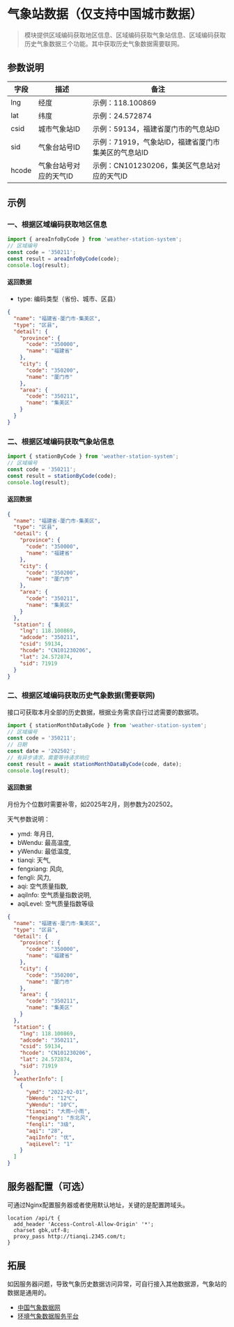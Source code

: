 # 气象站数据（仅支持中国城市数据）
> 模块提供区域编码获取地区信息、区域编码获取气象站信息、区域编码获取历史气象数据三个功能。其中获取历史气象数据需要联网。

## 参数说明

字段|描述|备注
---|---|---
lng|经度|示例：118.100869
lat|纬度|示例：24.572874
csid|城市气象站ID|示例：59134，福建省厦门市的气息站ID
sid|气象台站号ID|示例：71919，气象站ID，福建省厦门市集美区的气息站ID
hcode|气象台站号对应的天气ID|示例：CN101230206，集美区气息站对应的天气ID

## 示例
### 一、根据区域编码获取地区信息
```js
import { areaInfoByCode } from 'weather-station-system';
// 区域编号
const code = '350211';
const result = areaInfoByCode(code);
console.log(result);
```
#### 返回数据
- type: 编码类型（省份、城市、区县）
```json
{
  "name": "福建省-厦门市-集美区",
  "type": "区县",
  "detail": {
    "province": {
      "code": "350000",
      "name": "福建省"
    },
    "city": {
      "code": "350200",
      "name": "厦门市"
    },
    "area": {
      "code": "350211",
      "name": "集美区"
    }
  }
}
```
### 二、根据区域编码获取气象站信息
```js
import { stationByCode } from 'weather-station-system';
// 区域编号
const code = '350211';
const result = stationByCode(code);
console.log(result);
```
#### 返回数据
```json
{
  "name": "福建省-厦门市-集美区",
  "type": "区县",
  "detail": {
    "province": {
      "code": "350000",
      "name": "福建省"
    },
    "city": {
      "code": "350200",
      "name": "厦门市"
    },
    "area": {
      "code": "350211",
      "name": "集美区"
    }
  },
  "station": {
    "lng": 118.100869,
    "adcode": "350211",
    "csid": 59134,
    "hcode": "CN101230206",
    "lat": 24.572874,
    "sid": 71919
  }
}
```
### 二、根据区域编码获取历史气象数据(需要联网)
接口可获取本月全部的历史数据，根据业务需求自行过滤需要的数据项。
```js
import { stationMonthDataByCode } from 'weather-station-system';
// 区域编号
const code = '350211';
// 日期
const date = '202502';
// 有异步请求，需要等待请求响应
const result = await stationMonthDataByCode(code, date);
console.log(result);
```
#### 返回数据
月份为个位数时需要补零，如2025年2月，则参数为202502。

天气参数说明：
- ymd: 年月日,
- bWendu: 最高温度,
- yWendu: 最低温度,
- tianqi: 天气,
- fengxiang: 风向,
- fengli: 风力,
- aqi: 空气质量指数,
- aqiInfo: 空气质量指数说明,
- aqiLevel: 空气质量指数等级
```json
{
  "name": "福建省-厦门市-集美区",
  "type": "区县",
  "detail": {
    "province": {
      "code": "350000",
      "name": "福建省"
    },
    "city": {
      "code": "350200",
      "name": "厦门市"
    },
    "area": {
      "code": "350211",
      "name": "集美区"
    }
  },
  "station": {
    "lng": 118.100869,
    "adcode": "350211",
    "csid": 59134,
    "hcode": "CN101230206",
    "lat": 24.572874,
    "sid": 71919
  },
  "weatherInfo": [
    {
      "ymd": "2022-02-01",
      "bWendu": "12℃",
      "yWendu": "10℃",
      "tianqi": "大雨~小雨",
      "fengxiang": "东北风",
      "fengli": "3级",
      "aqi": "28",
      "aqiInfo": "优",
      "aqiLevel": "1"
    }
  ]
}
```
## 服务器配置（可选）
可通过Nginx配置服务器或者使用默认地址，关键的是配置跨域头。
```
location /api/t {
  add_header 'Access-Control-Allow-Origin' '*';
  charset gbk,utf-8;
  proxy_pass http://tianqi.2345.com/t;
}
```
## 拓展
如因服务器问题，导致气象历史数据访问异常，可自行接入其他数据源，气象站的数据是通用的。
- [中国气象数据网](https://data.cma.cn/)
- [环境气象数据服务平台](http://eia-data.com/weather_api/)

